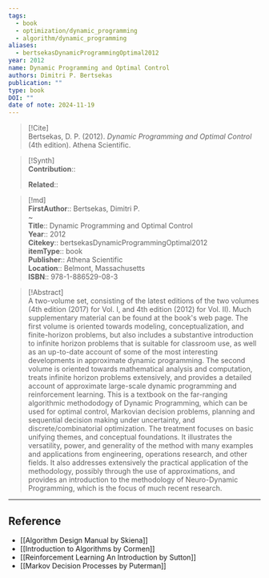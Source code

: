 ```yaml
---
tags:
  - book
  - optimization/dynamic_programming
  - algorithm/dynamic_programming
aliases:
  - bertsekasDynamicProgrammingOptimal2012
year: 2012
name: Dynamic Programming and Optimal Control
authors: Dimitri P. Bertsekas
publication: ""
type: book
DOI: ""
date of note: 2024-11-19
---
```


> [!Cite]  
> Bertsekas, D. P. (2012). _Dynamic Programming and Optimal Control_ (4th edition). Athena Scientific.

>[!Synth]  
>**Contribution**::  
>  
>**Related**::   
>  
  
>[!md]  
> **FirstAuthor**:: Bertsekas, Dimitri P.  
~  
> **Title**:: Dynamic Programming and Optimal Control  
> **Year**:: 2012  
> **Citekey**:: bertsekasDynamicProgrammingOptimal2012  
> **itemType**:: book  
> **Publisher**:: Athena Scientific  
> **Location**:: Belmont, Massachusetts  
> **ISBN**:: 978-1-886529-08-3  

> [!Abstract]  
> A two-volume set, consisting of the latest editions of the two volumes (4th edition (2017) for Vol. I, and 4th edition (2012) for Vol. II). Much supplementary material can be found at the book's web page. The first volume is oriented towards modeling, conceptualization, and finite-horizon problems, but also includes a substantive introduction to infinite horizon problems that is suitable for classroom use, as well as an up-to-date account of some of the most interesting developments in approximate dynamic programming. The second volume is oriented towards mathematical analysis and computation, treats infinite horizon problems extensively, and provides a detailed account of approximate large-scale dynamic programming and reinforcement learning. This is a textbook on the far-ranging algorithmic methododogy of Dynamic Programming, which can be used for optimal control, Markovian decision problems, planning and sequential decision making under uncertainty, and discrete/combinatorial optimization. The treatment focuses on basic unifying themes, and conceptual foundations. It illustrates the versatility, power, and generality of the method with many examples and applications from engineering, operations research, and other fields. It also addresses extensively the practical application of the methodology, possibly through the use of approximations, and provides an introduction to the methodology of Neuro-Dynamic Programming, which is the focus of much recent research.  

-----
## Reference


- [[Algorithm Design Manual by Skiena]]
- [[Introduction to Algorithms by Cormen]]
- [[Reinforcement Learning An Introduction by Sutton]]
- [[Markov Decision Processes by Puterman]]